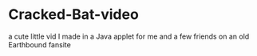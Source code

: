 # Cracked-Bat-video
a cute little vid I made in a Java applet for me and a few friends on an old Earthbound fansite
